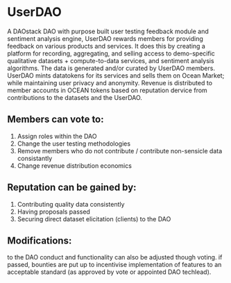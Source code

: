 # UserDAO
A DAOstack DAO with purpose built user testing feedback module and sentiment analysis engine, UserDAO rewards members for providing feedback on various products and services. It does this by creating a platform for recording, aggregating, and selling access to demo-specific qualitative datasets + compute-to-data services, and sentiment analysis algorithms. The data is generated and/or curated by UserDAO members. UserDAO mints datatokens for its services and sells them on Ocean Market; while maintaining user privacy and anonymity. Revenue is distributed to member accounts in OCEAN tokens based on reputation dervice from contributions to the datasets and the UserDAO.

## Members can vote to:
1) Assign roles within the DAO 
2) Change the user testing methodologies 
3) Remove members who do not contribute / contribute non-sensicle data consistantly
4) Change revenue distribution economics

## Reputation can be gained by:
1) Contributing quality data consistently 
2) Having proposals passed 
3) Securing direct dataset elicitation (clients) to the DAO

## Modifications:
to the DAO conduct and functionality can also be adjusted though voting. if passed, bounties are put up to incentivise implementation of features to an acceptable standard (as approved by vote or appointed DAO techlead).
